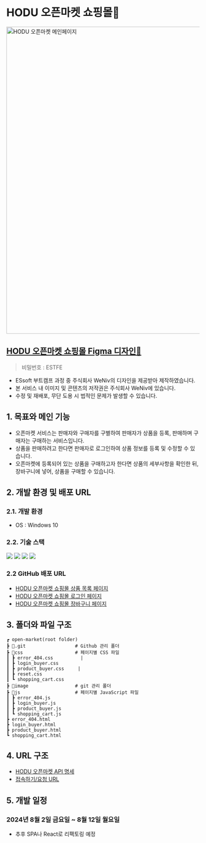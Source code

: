 # HODU 오픈마켓 쇼핑몰🛒
<img src="https://ifh.cc/g/SrsfL7.jpg" width="800" alt="HODU 오픈마켓 메인페이지" />

## [HODU 오픈마켓 쇼핑몰 Figma 디자인🛒](https://www.figma.com/design/9VhAObwi2EXeLe4Ugkcb2e/EST_%EC%98%A4%EB%A5%B4%EB%AF%B8(FE)?node-id=49-1747&t=sfRtaXKMxzCfmFZP-0)
> 비밀번호 : ESTFE
- ESsoft 부트캠프 과정 중 주식회사 WeNiv의 디자인을 제공받아 제작하였습니다.
- 본 서비스 내 이미지 및 콘텐츠의 저작권은 주식회사 WeNiv에 있습니다.
- 수정 및 재배포, 무단 도용 시 법적인 문제가 발생할 수 있습니다.

## 1. 목표와 메인 기능
- 오픈마켓 서비스는 판매자와 구매자를 구별하여 판매자가 상품을 등록, 판매하며 구매자는 구매하는 서비스입니다.
- 상품을 판매하려고 한다면 판매자로 로그인하여 상품 정보를 등록 및 수정할 수 있습니다.
- 오픈마켓에 등록되어 있는 상품을 구매하고자 한다면 상품의 세부사항을 확인한 뒤, 장바구니에 넣어, 상품을 구매할 수 있습니다.

## 2. 개발 환경 및 배포 URL
### 2.1. 개발 환경
- OS : Windows 10

### 2.2. 기술 스택
<img src="https://img.shields.io/badge/HTML5-E34F26?style=for-the-badge&logo=html5&logoColor=white"/>
<img src="https://img.shields.io/badge/CSS3-1572B6?style=for-the-badge&logo=CSS3&logoColor=white">
<img src="https://img.shields.io/badge/JavaScript-F7DF1E?style=for-the-badge&logo=JavaScript&logoColor=white"/>
<img src="https://img.shields.io/badge/GitHub-100000?style=for-the-badge&logo=github&logoColor=white"/>
<br />

### 2.2 GitHub 배포 URL
- [HODU 오픈마켓 쇼핑몰 상품 목록 페이지](https://yeon-seong.github.io/open-market/product_buyer)
- [HODU 오픈마켓 쇼핑몰 로그인 페이지](https://yeon-seong.github.io/open-market/login)
- [HODU 오픈마켓 쇼핑몰 장바구니 페이지](https://yeon-seong.github.io/open-market/shopping_cart)

## 3. 폴더와 파일 구조
```
┏ open-market(root folder)
┣ 📂.git                  # Github 관리 폴더 
┣ 📂css                   # 페이지별 CSS 파일
┃ ┣ error_404.css          |  
┃ ┣ login_buyer.css
┃ ┣ product_buyer.css     | 
┃ ┣ reset.css
┃ ┗ shopping_cart.css
┣ 📂image                 # git 관리 폴더 
┣ 📂js                    # 페이지별 JavaScript 파일
┃ ┣ error_404.js
┃ ┣ login_buyer.js
┃ ┣ product_buyer.js
┃ ┗ shopping_cart.js
┣ error_404.html
┣ login_buyer.html
┣ product_buyer.html
┗ shopping_cart.html
```

## 4. URL 구조
- [HODU 오픈마켓 API 명세](https://paullabworkspace.notion.site/API-7b57a2b656fd4e3790a6a360b69aa3ad)
- [접속하기/요청 URL](https://openmarket.weniv.co.kr/)

## 5. 개발 일정
### 2024년 8월 2일 금요일 ~ 8월 12일 월요일

+ 추후 SPA나 React로 리팩토링 예정
```
